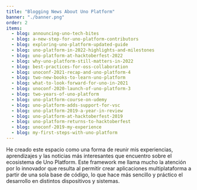 ```yaml
---
title: "Blogging News About Uno Platform"
banner: "./banner.png"
order: 2
items:
  - blog: announcing-uno-tech-bites
  - blog: a-new-step-for-uno-platform-contributors
  - blog: exploring-uno-platform-updated-guide
  - blog: uno-platform-in-2022-highlights-and-milestones
  - blog: uno-platform-at-hacktoberfest-2022
  - blog: why-uno-platform-still-matters-in-2022
  - blog: best-practices-for-oss-collaboration
  - blog: unoconf-2021-recap-and-uno-platform-4
  - blog: two-new-books-to-learn-uno-platform
  - blog: what-to-look-forward-for-uno-in-2021
  - blog: unoconf-2020-launch-of-uno-platform-3
  - blog: two-years-of-uno-platform
  - blog: uno-platform-course-on-udemy
  - blog: uno-platform-adds-support-for-vsc
  - blog: uno-platform-2019-a-year-in-review
  - blog: uno-platform-at-hacktoberfest-2019
  - blog: uno-platform-returns-to-hacktoberfest
  - blog: unoconf-2019-my-experience
  - blog: my-first-steps-with-uno-platform
---
```


He creado este espacio como una forma de reunir mis experiencias, aprendizajes y
las noticias más interesantes que encuentro sobre el ecosistema de Uno Platform.
Este framework me llama mucho la atención por lo innovador que resulta al
permitir crear aplicaciones multiplataforma a partir de una sola base de código,
lo que hace más sencillo y práctico el desarrollo en distintos dispositivos y
sistemas.
